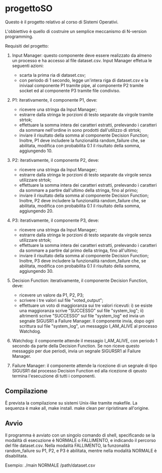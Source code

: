 # progettoSO
Questo è il progetto relativo al corso di Sistemi Operativi.

L'obbiettivo è quello di costruire un semplice meccanismo di N-version programming.

Requisiti del progetto:

1) Input Manager: questo componente deve essere realizzato da almeno un processo e ha accesso al file dataset.csv. Input Manager effetua le seguenti azioni:
   - scarta la prima ria di dataset.csv;
   - con periodo di 1 secondo, legge un'intera riga di dataset.csv e la iniviaal componente P1 tramite pipe, al componente P2 tramite socket ed al componente P3 tramite file condiviso.

2) P1: iterativamente, il componente P1, deve:
   - ricevere una stringa da Input Manager;
   - estrarre dalla stringa le porzioni di testo separate da virgole tramite strtok;
   - effettuare la somma intera dei caratteri estratti, prelevando i caratteri da sommare nell'ordine in sono prodotti dall'utilizzo di strtok;
   - inviare il risultato della somma al componente Decision Function;
  Inoltre, P1 deve includere la funzionalità random_failure che, se abilitata, modifica con probabilita 0.1 il risultato della somma, aggiungendo 10.

3) P2: iterativamente, il componente P2, deve:
   - ricevere una stringa da Input Manager;
   - estrarre dalla stringa le porzioni di testo separate da virgole senza utilizzare strtok;
   - effettuare la somma intera dei caratteri estratti, prelevando i caratteri da sommare a partire dall'ultimo della stringa, fino al primo;
   - inviare il risultato della somma al componente Decision Function;
  Inoltre, P2 deve includere la funzionalità random_failure che, se abilitata, modifica con probabilita 0.1 il risultato della somma, aggiungendo 20.

4) P3: iterativamente, il componente P3, deve:
   - ricevere una stringa da Input Manager;
   - estrarre dalla stringa le porzioni di testo separate da virgole senza utilizzare strtok;
   - effettuare la somma intera dei caratteri estratti, prelevando i caratteri da sommare a partire dal primo della stringa, fino all'ultimo;
   - inviare il risultato della somma al componente Decision Function;
  Inoltre, P3 deve includere la funzionalità random_failure che, se abilitata, modifica con probabilita 0.1 il risultato della somma, aggiungendo 30.

5) Decision Function: iterativamente, il componente Decision Function, deve:
   - ricevere un valore da P1, P2, P3;
   - scrivere i tre valori sul file "voted_output";
   - effettuare un voto di maggioranza sui tre valori ricevuti:
     i) se esiste una maggioranza scrive "SUCCESSO" sul file "system_log";
     ii) altrimenti scrive "SUCCESSO" sul file "system_log" ed invia un segnale SIGUSR1 a Failure Manager.
  Il componente invia, dopo ogni scrittura sul file "system_log", un messaggio I_AM_ALIVE al processo Watchdog.

6) Watchdog: il componente attende il messagio I_AM_ALIVE, con periodo 1 secondo da parte della Decision Function. Se non riceve questo messaggio per due periodi, invia un segnale SIGURSR1 al Failure Manager.

7) Failure Manager: il componente attende la ricezione di un segnale di tipo SIGUSR1 dal processo Decision Function ed alla ricezione di qeusto termina l'esecuzione di tutti i componenti.

## Compilazione
È prevista la compilazione su sistemi Unix-like tramite makefile. La sequenza è make all, make install. make clean per ripristinare all'origine.

## Avvio
Il programma è avviato con un singolo comando di shell, specificando se la modalità di esecuzione è
NORMALE o FALLIMENTO, e indicando il percorso del file dataset.csv. Nella modalità FALLIMENTO, la
funzonalità random_failure su P1, P2, e P3 è abilitata, mentre nella modalità NORMALE è disabilitata.

Esempio: ./main NORMALE /path/dataset.csv
